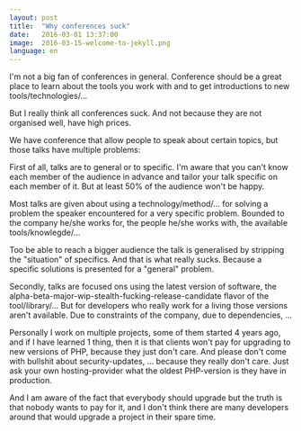 ```yaml
---
layout: post
title:  "Why conferences suck"
date:   2016-03-01 13:37:00
image:  2016-03-15-welcome-to-jekyll.png
language: en
---
```


I'm not a big fan of conferences in general. Conference should be a great place to learn about the tools you work with
and to get introductions to new tools/technologies/...

But I really think all conferences suck. And not because they are not organised well, have high prices. 

We have conference that allow people to speak about certain topics, but those talks have multiple problems:

First of all, talks are to general or to specific. I'm aware that you can't know each member of the audience in advance and
tailor your talk specific on each member of it. But at least 50% of the audience won't be happy.

Most talks are given about using a technology/method/... for solving a problem the speaker encountered for a very
specific problem. Bounded to the company he/she works for, the people he/she works with, the available tools/knowlegde/...

Too be able to reach a bigger audience the talk is generalised by stripping the "situation" of specifics. And that is 
what really sucks. Because a specific solutions is presented for a "general" problem.

Secondly, talks are focused ons using the latest version of software, the alpha-beta-major-wip-stealth-fucking-release-candidate 
flavor of the tool/library/... But for developers who really work for a living those versions aren't available. Due to
constraints of the company, due to dependencies, ...

Personally I work on multiple projects, some of them started 4 years ago, and if I have learned 1 thing, then it is that
clients won't pay for upgrading to new versions of PHP, because they just don't care. And please don't come with bullshit 
about security-updates, ... because they really don't care. Just ask your own hosting-provider what the oldest PHP-version
is they have in production.

And I am aware of the fact that everybody should upgrade but the truth is that nobody wants to pay for it, and I don't
think there are many developers around that would upgrade a project in their spare time.
